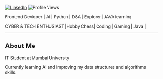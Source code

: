 

[![LinkedIn](https://img.shields.io/badge/LinkedIn-LINKEDIN-blue?style=flat&logo=linkedin)](amankumar-004) 
![Profile Views](https://komarev.com/ghpvc/?username=Amankumar-004)

Frontend Devloper | AI | Python  | DSA | Explorer |JAVA learning

CYBER & TECH ENTHUSIAST |Hobby Chess| Coding | Gaming | Java |

---

## About Me

IT Student at Mumbai University

Currently learning AI and improving my data structures and algorithms skills.

